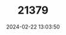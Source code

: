 ---
title: "21379"
category: "Tamiops mcclellandii"
draft: false
date: 2024-02-22 13:03:50
languages:
  English: ["Himalayan Striped Squirrel"]
---